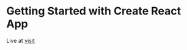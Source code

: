 # Getting Started with Create React App

Live at  <a  target="_blank" href ="https://rahulmahto-myportfolio.vercel.app/">visit <a/>
